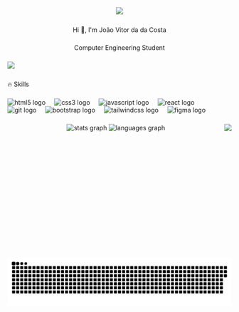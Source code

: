 <div align="center">
  <img height="460" src="https://media3.giphy.com/media/v1.Y2lkPTc5MGI3NjExMjY3bTVpenFoZTFjamdjb25rZmttNjNlOWloOW5yMnVxZW9jOHVmaCZlcD12MV9pbnRlcm5hbF9naWZfYnlfaWQmY3Q9Zw/ckr4W2ppxPBeIF8dx4/giphy.gif"  />
</div>

###

<p align="center">Hi 👋, I'm João Vitor da da Costa</p>

###

<p align="center">Computer Engineering Student</p>

###

<div align="left">
  <img src="https://visitor-badge.laobi.icu/badge?page_id=joaovtrcosta.joaovtrcosta&left_color=green&right_color=darkgrey&left_text=Profile%20views"  />
</div>

###

<p align="left">🔥 Skills</p>

###

<div align="left">
  <img src="https://cdn.jsdelivr.net/gh/devicons/devicon/icons/html5/html5-original.svg" height="40" alt="html5 logo"  />
  <img width="12" />
  <img src="https://cdn.jsdelivr.net/gh/devicons/devicon/icons/css3/css3-original.svg" height="40" alt="css3 logo"  />
  <img width="12" />
  <img src="https://cdn.jsdelivr.net/gh/devicons/devicon/icons/javascript/javascript-original.svg" height="40" alt="javascript logo"  />
  <img width="12" />
  <img src="https://cdn.jsdelivr.net/gh/devicons/devicon/icons/react/react-original.svg" height="40" alt="react logo"  />
  <img width="12" />
  <img src="https://cdn.jsdelivr.net/gh/devicons/devicon/icons/git/git-original.svg" height="40" alt="git logo"  />
  <img width="12" />
  <img src="https://cdn.jsdelivr.net/gh/devicons/devicon/icons/bootstrap/bootstrap-original.svg" height="40" alt="bootstrap logo"  />
  <img width="12" />
  <img src="https://cdn.jsdelivr.net/gh/devicons/devicon/icons/tailwindcss/tailwindcss-original-wordmark.svg" height="40" alt="tailwindcss logo"  />
  <img width="12" />
  <img src="https://cdn.jsdelivr.net/gh/devicons/devicon/icons/figma/figma-original.svg" height="40" alt="figma logo"  />
</div>

###

<img align="right" height="300" src="https://media2.giphy.com/media/v1.Y2lkPTc5MGI3NjExZDIyb253MmdrMW96ejhoc285NWlucjNtaTJ6c2w1dzhtbDNjNWVobSZlcD12MV9pbnRlcm5hbF9naWZfYnlfaWQmY3Q9Zw/10GVNnqO2ZoAh2/giphy.gif"  />

###

<div align="center">
  <img src="https://github-readme-stats.vercel.app/api?username=joaovtrcosta&hide_title=false&hide_rank=false&show_icons=true&include_all_commits=true&count_private=true&disable_animations=false&theme=gotham&locale=en&hide_border=true&order=1" height="185" alt="stats graph"  />
  <img src="https://github-readme-stats.vercel.app/api/top-langs?username=joaovtrcosta&locale=en&hide_title=false&layout=compact&card_width=320&langs_count=5&theme=gotham&hide_border=true&order=2" height="195" alt="languages graph"  />
</div>

###

<img src="https://raw.githubusercontent.com/joaovtrcosta/joaovtrcosta/output/snake.svg" alt="Snake animation" />

###
